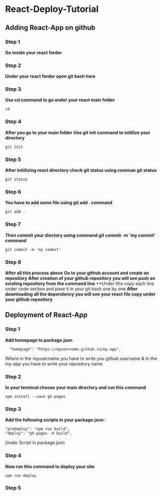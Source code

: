 # React-Deploy-Tutorial

## Adding React-App on github

### Step 1
**Go inside your react forder**

### Step 2
**Under your react forder open git bash here**

### Step 3
**Use cd command to go under your react main folder**

```
cd
```

### Step 4
**After you go to your main folder** 
**Use git init command to initilize your directory**
```
git init
```

### Step 5
**After initilizing react directory check git status using comman git status**
```
git status
```

### Step 6 
**You have to add some file using git add . command**
```
git add .
```

### Step 7
**Then commit your diectory using command git commit -m 'my commit' command**
```
git commit -m 'my commit'
```

### Step 8
**After all this process above**
**Go to your github account and create an repository**
**After creation of your github repository you will see push an existing repository from the command line**
**Under tihs copy each line under code section and pase it in your git bash one by one
**After downloading all the dependency you will see your react file copy under your github repository**

## Deployment of React-App

### Step 1
**Add homepage to package.json**
```
  "homepage": "https://myusername.github.io/my-app",
```
Where in the myusername you have to write you github username
           &
In the my-app you have to write your repository name

### Step 2
**In your terminal choose your main directory and run this command**
```
npm install --save gh-pages
```

### Step 3
**Add the following scripts in your package.json:**
```
"predeploy": "npm run build",
"deploy": "gh-pages -d build",
```
Under Script in package.json

### Step 4
**Now run this command to deploy your site**
```
npm run deploy
```

### Step 5

      




